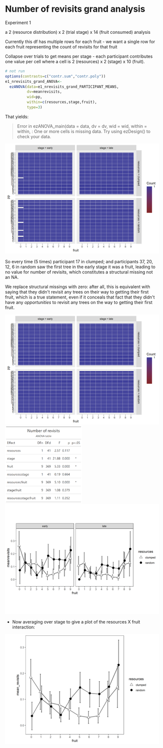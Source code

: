 # Number of revisits grand analysis

Experiment 1



a 2 (resource distribution) x 2 (trial stage) x 14 (fruit consumed) analysis



Currently this df has multiple rows for each fruit - we want a single row for each fruit representing the count of revisits for that fruit



Collapse over trials to get means per stage - each participant contributes one value per cell where a cell is 2 (resources) x 2 (stage) x 10 (fruit).




```r
# not run
options(contrasts=c("contr.sum","contr.poly"))
e1_nrevisits_grand_ANOVA<-
  ezANOVA(data=e1_nrevisits_grand_PARTICIPANT_MEANS,
          dv=meanrevisits,
          wid=pp,
          within=c(resources,stage,fruit),
          type=3)
```

That yields:

> Error in ezANOVA_main(data = data, dv = dv, wid = wid, within = within,  : 
  One or more cells is missing data. Try using ezDesign() to check your data.
  
<img src="e1_figures/e1ezDesign_bad_nrevisitsgrand_plot1-1.png" width="672" />

So every time (5 times) participant 17 in clumped; and participants 37, 20, 12, 6 in random saw the first tree in the early stage it was a fruit, leading to no value for number of revisits, which constitutes a structural missing not an NA.

We replace structural missings with zero: after all, this is equivalent with saying that they didn't revisit any trees on their way to getting their first fruit, which is a true statement, even if it conceals that fact that they didn't have any _opportunities_ to revisit any trees on the way to getting their first fruit.



<img src="e1_figures/e1ezDesign_bad_nrevisitsgrand_plot2-1.png" width="672" />





<img src="e1_tables/e1_nrevisits_grand_ANOVA.png" width="50%" />

<img src="e1_plots/e1_nrevisits_grand_PLOT10.png" width="100%" />

* Now averaging over stage to give a plot of the resources X fruit interaction:



<img src="e1_plots/e1_nrevisits_grand_PLOT10resources_x_fruit.png" width="100%" />

